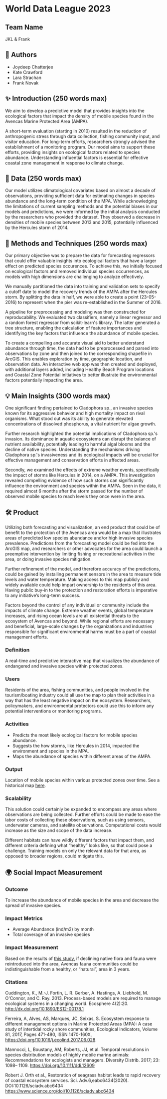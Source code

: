 ﻿# World Data League 2023

## Team Name

JKL & Frank

## 👥 Authors

* Joydeep Chatterjee
* Kate Crawford
* Lara Strachan
* Frank Novak

## ✨ Introduction (250 words max)

We aim to develop a predictive model that provides insights into the ecological factors that impact the density of mobile species found in the Avencas Marine Protected Area (AMPA).

A short-term evaluation (starting in 2010) resulted in the reduction of anthropogenic stress through data collection, fishing community input, and visitor education. For long-term efforts, researchers strongly advised the establishment of a monitoring program. Our model aims to support these efforts, providing insights on ecological factors related to species abundance. Understanding influential factors is essential for effective coastal zone management in response to climate change.

## 🔢 Data (250 words max)

Our model utilizes climatological covariates based on almost a decade of observations, providing sufficient data for estimating changes in species abundance and the long-term condition of the MPA.
While acknowledging the limitations of current sampling methods and the potential biases in our models and predictions, we were informed by the initial analysis conducted by the researchers who provided the dataset. They observed a decrease in densities of mobile species between 2013 and 2015, potentially influenced by the Hercules storm of 2014. 

## 🧮 Methods and Techniques (250 words max)

Our primary objective was to prepare the data for forecasting regressors that could offer valuable insights into ecological factors that have a larger effect on predicted species occurences. To achieve this, we initially focused on ecological factors and removed individual species occurrences, as models with high dimensions are challenging to analyze effectively. 

We manually partitioned the data into training and validation sets to specify a cutoff date to model the recovery trends of the AMPA after the Hercules storm. By splitting the data in half, we were able to create a point (23-05-2016) to represent when the pier was re-established in the Summer of 2016.

A pipeline for preprocessing and modeling was then constructed for reproducability. We evaluated two classifiers, namely a linear regressor and a random forest regressor from scikit-learn's library. The latter generated a tree structure, enabling the calculation of feature importances and identifying the key factors that influence the abundance of mobile species.

To create a compelling and accurate visual aid to better understand abundance through time, the data had to be preprocessed and parsed into observations by zone and then joined to the corresponding shapefile in ArcGIS. This enables exploration by time, geographic location, and observation data. An interactive web app was then created and deployed, with additional layers added, including Healthy Beach Program locations and Coastal Zone Potential initiatives to better illustrate the environmental factors potentially impacting the area.


## 💡 Main Insights (300 words max)

One significant finding pertained to Cladophora sp., an invasive species known for its aggressive behavior and high mortality impact on rival organisms. What stood out was its ability to generate elevated concentrations of dissolved phosphorus, a vital nutrient for algae growth.

Further research highlighted the potential implications of Cladophora sp.'s invasion. Its dominance in aquatic ecosystems can disrupt the balance of nutrient availability, potentially leading to harmful algal blooms and the decline of native species. Understanding the mechanisms driving Cladophora sp.'s invasiveness and its ecological impacts will be crucial for effective management and conservation efforts in affected areas.

Secondly, we examined the effects of extreme weather events, specifically the impact of storms like Hercules in 2014, on a AMPA. This investigation revealed compelling evidence of how such storms can significantly influence the environment and species within the AMPA. Seen in the data, it required almost 6 months after the storm passed for the number of observed mobile species to reach levels they once were in the area.

## 🛠️ Product

Utilizing both forecasting and visualization, an end product that could be of benefit to the protection of the Avencas area would be a map that illustrates areas of predicted low species abundance and/or high invasive species prevalence. Predictions from the forecasting model could be fed into the ArcGIS map, and researchers or other advocates for the area could launch a preemptive intervention by limiting fishing or recreational activities in the area, or doing invasive species mitigation. 

Further refinement of the model, and therefore accuracy of the predictions, could be gained by installing permanent sensors in the area to measure tide levels and water temperature. Making access to this map publicly and widely available could help impart ownership to the residents of this area. Having public buy-in to the protection and restoration efforts is imperative to any initiative’s long-term success. 

Factors beyond the control of any individual or community include the impacts of climate change. Extreme weather events, global temperature increases, and rising ocean levels are all existential threats to the ecosystem of Avencas and beyond. While regional efforts are necessary and beneficial, large-scale changes by the organizations and industries responsible for significant environmental harms must be a part of coastal management efforts.

### Definition

A real-time and predictive interactive map that visualizes the abundance of endangered and invasive species within protected zones.

### Users

Residents of the area, fishing communities, and people involved in the tourism/boating industry could all use the map to plan their activities in a way that has the least negative impact on the ecosystem. Researchers, policymakers, and environmental protectors could use this to inform any potential interventions or monitoring programs.

### Activities

* Predicts the most likely ecological factors for mobile species abundance.
* Suggests the how storms, like Hercules in 2014, impacted the environment and species in the MPA.
* Maps the abundance of species within different areas of the AMPA.

### Output

Location of mobile species within various protected zones over time. See a historical map [here](https://lstrachan.maps.arcgis.com/apps/instant/slider/index.html?appid=5b02eae0a86f438783c6b082ab4a5209&locale=en-us). 

### Scalability

This solution could certainly be expanded to encompass any areas where observations are being collected. Further efforts could be made to ease the labor costs of collecting these observations, such as using sensors, underwater cameras, and satellite observations. Computational costs would increase as the size and scope of the data increase. 

Different habitats can have wildly different factors that impact them, and different criteria defining what “healthy” looks like, so that could pose a challenge. Training models on only the relevant data for that area, as opposed to broader regions, could mitigate this.

## 🌍 Social Impact Measurement

### Outcome

To increase the abundance of mobile species in the area and decrease the spread of invasive species.

### Impact Metrics

* Average Abundance (ind/m2) by month
* Total coverage of an invasive species 

### Impact Measurement

Based on the results of [this study](https://www.science.org/doi/10.1126/sciadv.abc6434), if declining native flora and fauna were reintroduced into the area, Avencas fauna communities could be indistinguishable from a healthy, or “natural”, area in 3 years.

### Citations

Cuddington, K., M.-J. Fortin, L. R. Gerber, A. Hastings, A. Liebhold, M. O'Connor, and C. Ray. 2013. Process-based models are required to manage ecological systems in a changing world. Ecosphere 4(2):20. http://dx.doi.org/10.1890/ES12-00178.1

Ferreira, A, Alves, AS, Marques, JC, Seixas, S. Ecosystem response to different management options in Marine Protected Areas (MPA): A case study of intertidal rocky shore communities, Ecological Indicators, Volume 81, 2017, Pages 471-480, ISSN 1470-160X, https://doi.org/10.1016/j.ecolind.2017.06.028.

Mannocci, L, Boustany, AM, Roberts, JJ, et al. Temporal resolutions in species distribution models of highly mobile marine animals: Recommendations for ecologists and managers. Diversity Distrib. 2017; 23: 1098– 1109. https://doi.org/10.1111/ddi.12609

Robert J. Orth et al., Restoration of seagrass habitat leads to rapid recovery of coastal ecosystem services. Sci. Adv.6,eabc6434(2020). DOI:10.1126/sciadv.abc6434 https://www.science.org/doi/10.1126/sciadv.abc6434

